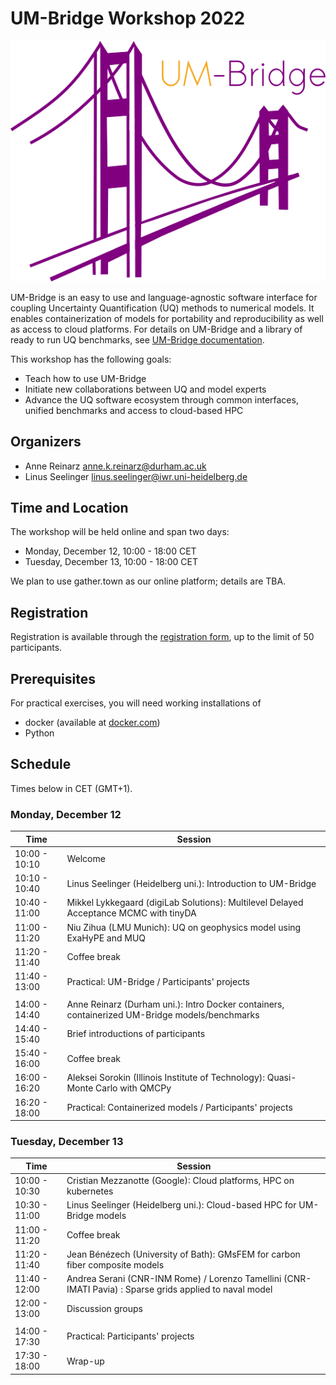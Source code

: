 # UM-Bridge Workshop 2022

![UM-Bridge logo](/UM-bridge.png)

UM-Bridge is an easy to use and language-agnostic software interface for coupling Uncertainty Quantification (UQ) methods to numerical models. It enables containerization of models for portability and reproducibility as well as access to cloud platforms. For details on UM-Bridge and a library of ready to run  UQ benchmarks, see [UM-Bridge documentation](https://um-bridge-benchmarks.readthedocs.io/en/docs/).

This workshop has the following goals:

* Teach how to use UM-Bridge
* Initiate new collaborations between UQ and model experts
* Advance the UQ software ecosystem through common interfaces, unified benchmarks and access to cloud-based HPC

## Organizers

* Anne Reinarz [anne.k.reinarz@durham.ac.uk](mailto:anne.k.reinarz@durham.ac.uk)
* Linus Seelinger [linus.seelinger@iwr.uni-heidelberg.de](mailto:linus.seelinger@iwr.uni-heidelberg.de)

## Time and Location

The workshop will be held online and span two days:
* Monday, December 12, 10:00 - 18:00 CET
* Tuesday, December 13, 10:00 - 18:00 CET

We plan to use gather.town as our online platform; details are TBA.

## Registration

Registration is available through the [registration form](https://forms.gle/ndMiRwB7mpiLxrpM8), up to the limit of 50 participants.

## Prerequisites

For practical exercises, you will need working installations of
* docker (available at [docker.com](https://www.docker.com/))
* Python

## Schedule

Times below in CET (GMT+1).

### Monday, December 12

| Time | Session |
| --- | --- |
| 10:00 - 10:10 | Welcome |
| 10:10 - 10:40 | Linus Seelinger (Heidelberg uni.): Introduction to UM-Bridge |
| 10:40 - 11:00 |   Mikkel Lykkegaard (digiLab Solutions): Multilevel Delayed Acceptance MCMC with tinyDA |
| 11:00 - 11:20 |   Niu Zihua (LMU Munich): UQ on geophysics model using ExaHyPE and MUQ |
| 11:20 - 11:40 | Coffee break |
| 11:40 - 13:00 | Practical: UM-Bridge / Participants' projects |
|  |  |
| 14:00 - 14:40 | Anne Reinarz (Durham uni.): Intro Docker containers, containerized UM-Bridge models/benchmarks |
| 14:40 - 15:40 | Brief introductions of participants |
| 15:40 - 16:00 | Coffee break |
| 16:00 - 16:20 |   Aleksei Sorokin (Illinois Institute of Technology): Quasi-Monte Carlo with QMCPy |
| 16:20 - 18:00 | Practical: Containerized models / Participants' projects |

### Tuesday, December 13

| Time | Session |
| --- | --- |
| 10:00 - 10:30 | Cristian Mezzanotte (Google): Cloud platforms, HPC on kubernetes |
| 10:30 - 11:00 | Linus Seelinger (Heidelberg uni.): Cloud-based HPC for UM-Bridge models |
| 11:00 - 11:20 | Coffee break |
| 11:20 - 11:40 |   Jean Bénézech (University of Bath): GMsFEM for carbon fiber composite models |
| 11:40 - 12:00 |   Andrea Serani (CNR-INM Rome) / Lorenzo Tamellini (CNR-IMATI Pavia) : Sparse grids applied to naval model |
| 12:00 - 13:00 | Discussion groups |
|  |  |
| 14:00 - 17:30 | Practical: Participants' projects |
| 17:30 - 18:00 | Wrap-up |
